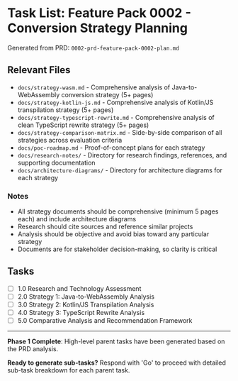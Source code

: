 # Task List: Feature Pack 0002 - Conversion Strategy Planning

Generated from PRD: `0002-prd-feature-pack-0002-plan.md`

## Relevant Files

- `docs/strategy-wasm.md` - Comprehensive analysis of Java-to-WebAssembly conversion strategy (5+ pages)
- `docs/strategy-kotlin-js.md` - Comprehensive analysis of Kotlin/JS transpilation strategy (5+ pages)
- `docs/strategy-typescript-rewrite.md` - Comprehensive analysis of clean TypeScript rewrite strategy (5+ pages)
- `docs/strategy-comparison-matrix.md` - Side-by-side comparison of all strategies across evaluation criteria
- `docs/poc-roadmap.md` - Proof-of-concept plans for each strategy
- `docs/research-notes/` - Directory for research findings, references, and supporting documentation
- `docs/architecture-diagrams/` - Directory for architecture diagrams for each strategy

### Notes

- All strategy documents should be comprehensive (minimum 5 pages each) and include architecture diagrams
- Research should cite sources and reference similar projects
- Analysis should be objective and avoid bias toward any particular strategy
- Documents are for stakeholder decision-making, so clarity is critical

## Tasks

- [ ] 1.0 Research and Technology Assessment
- [ ] 2.0 Strategy 1: Java-to-WebAssembly Analysis
- [ ] 3.0 Strategy 2: Kotlin/JS Transpilation Analysis
- [ ] 4.0 Strategy 3: TypeScript Rewrite Analysis
- [ ] 5.0 Comparative Analysis and Recommendation Framework

---

**Phase 1 Complete**: High-level parent tasks have been generated based on the PRD analysis.

**Ready to generate sub-tasks?** Respond with 'Go' to proceed with detailed sub-task breakdown for each parent task.
